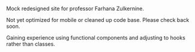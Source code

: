 Mock redesigned site for professor Farhana Zulkernine.

Not yet optimized for mobile or cleaned up code base. Please check back soon.

Gaining experience using functional components and adjusting to hooks rather than classes. 
